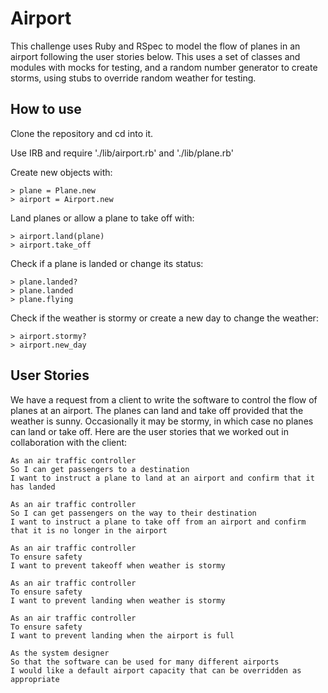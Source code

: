 Airport
=================

This challenge uses Ruby and RSpec to model the flow of planes in an airport following the user stories below. This uses a set of classes and modules with mocks for testing, and a random number generator to create storms, using stubs to override random weather for testing.

How to use
---------

Clone the repository and cd into it.

Use IRB and require './lib/airport.rb' and './lib/plane.rb'

Create new objects with:

```shell
> plane = Plane.new
> airport = Airport.new
```

Land planes or allow a plane to take off with:

```shell
> airport.land(plane)
> airport.take_off
```

Check if a plane is landed or change its status:

```shell
> plane.landed?
> plane.landed
> plane.flying
```

Check if the weather is stormy or create a new day to change the weather:
```shell
> airport.stormy?
> airport.new_day
```

User Stories
-----

We have a request from a client to write the software to control the flow of planes at an airport. The planes can land and take off provided that the weather is sunny. Occasionally it may be stormy, in which case no planes can land or take off.  Here are the user stories that we worked out in collaboration with the client:

```
As an air traffic controller
So I can get passengers to a destination
I want to instruct a plane to land at an airport and confirm that it has landed

As an air traffic controller
So I can get passengers on the way to their destination
I want to instruct a plane to take off from an airport and confirm that it is no longer in the airport

As an air traffic controller
To ensure safety
I want to prevent takeoff when weather is stormy

As an air traffic controller
To ensure safety
I want to prevent landing when weather is stormy

As an air traffic controller
To ensure safety
I want to prevent landing when the airport is full

As the system designer
So that the software can be used for many different airports
I would like a default airport capacity that can be overridden as appropriate
```
